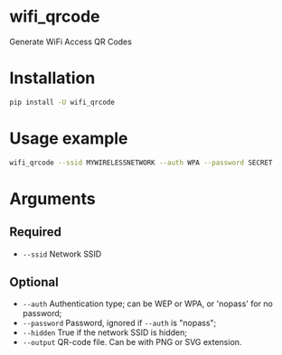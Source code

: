 # wifi_qrcode
Generate WiFi Access QR Codes

# Installation

```bash
pip install -U wifi_qrcode
```

# Usage example

```bash
wifi_qrcode --ssid MYWIRELESSNETWORK --auth WPA --password SECRET
```

# Arguments

## Required

* `--ssid` Network SSID

## Optional

* `--auth` Authentication type; can be WEP or WPA, or 'nopass' for no password;
* `--password` Password, ignored if `--auth` is "nopass"; 
* `--hidden` True if the network SSID is hidden;
* `--output` QR-code file. Can be with PNG or SVG extension.
